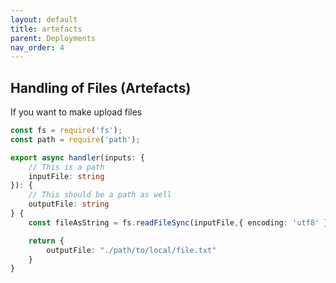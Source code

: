 ```yaml
---
layout: default
title: artefacts
parent: Deployments
nav_order: 4
---
```


## Handling of Files (Artefacts)

If you want to make upload files

```typescript
const fs = require('fs');
const path = require('path');

export async handler(inputs: {
    // This is a path
    inputFile: string
}): {
    // This should be a path as well
    outputFile: string
} {
    const fileAsString = fs.readFileSync(inputFile,{ encoding: 'utf8' });

    return {
        outputFile: "./path/to/local/file.txt"
    }
}

```
